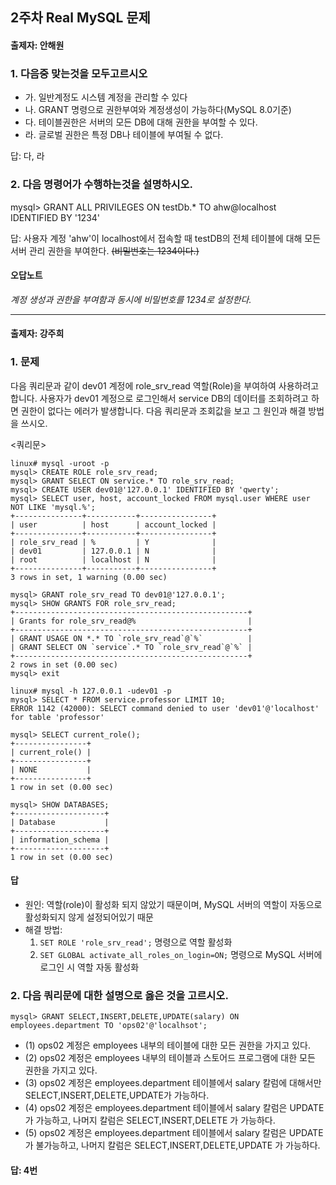 ## 2주차 Real MySQL 문제
#### 출제자: 안해원

### 1. 다음중 맞는것을 모두고르시오
- 가. 일반계정도 시스템 계정을 관리할 수 있다
- 나. GRANT 명령으로 권한부여와 계정생성이 가능하다(MySQL 8.0기준)
- 다. 테이블권한은 서버의 모든 DB에 대해 권한을 부여할 수 있다.
- 라. 글로벌 권한은 특정 DB나 테이블에 부여될 수 없다.

답: 다, 라

### 2. 다음 명령어가 수행하는것을 설명하시오. 
mysql> GRANT ALL PRIVILEGES ON testDb.* TO ahw@localhost IDENTIFIED BY '1234'

답: 사용자 계정 'ahw'이 localhost에서 접속할 때 testDB의 전체 테이블에 대해 모든 서버 관리 권한을 부여한다. ~~(비밀번호는 1234이다.)~~

#### 오답노트
_계정 생성과 권한을 부여함과 동시에 비밀번호를 1234로 설정한다._


---
#### 출제자: 강주희

### 1. 문제
다음 쿼리문과 같이 dev01 계정에 role_srv_read 역할(Role)을 부여하여 사용하려고 합니다. 
사용자가 dev01 계정으로 로그인해서 service DB의 데이터를 조회하려고 하면 권한이 없다는 에러가 발생합니다.
다음 쿼리문과 조회값을 보고 그 원인과 해결 방법을 쓰시오.

<쿼리문>
```
linux# mysql -uroot -p
mysql> CREATE ROLE role_srv_read;
mysql> GRANT SELECT ON service.* TO role_srv_read;
mysql> CREATE USER dev01@'127.0.0.1' IDENTIFIED BY 'qwerty';
mysql> SELECT user, host, account_locked FROM mysql.user WHERE user NOT LIKE 'mysql.%';
+---------------+-----------+----------------+
| user          | host      | account_locked |
+---------------+-----------+----------------+
| role_srv_read | %         | Y              |
| dev01         | 127.0.0.1 | N              |
| root          | localhost | N              |
+---------------+-----------+----------------+
3 rows in set, 1 warning (0.00 sec)

mysql> GRANT role_srv_read TO dev01@'127.0.0.1';
mysql> SHOW GRANTS FOR role_srv_read;
+----------------------------------------------------+
| Grants for role_srv_read@%                         |
+----------------------------------------------------+
| GRANT USAGE ON *.* TO `role_srv_read`@`%`          |
| GRANT SELECT ON `service`.* TO `role_srv_read`@`%` |
+----------------------------------------------------+
2 rows in set (0.00 sec)
mysql> exit

linux# mysql -h 127.0.0.1 -udev01 -p
mysql> SELECT * FROM service.professor LIMIT 10;
ERROR 1142 (42000): SELECT command denied to user 'dev01'@'localhost' for table 'professor'

mysql> SELECT current_role();
+----------------+
| current_role() |
+----------------+
| NONE           |
+----------------+
1 row in set (0.00 sec)

mysql> SHOW DATABASES;
+--------------------+
| Database           |
+--------------------+
| information_schema |
+--------------------+
1 row in set (0.00 sec)
```

#### 답
- 원인: 역할(role)이 활성화 되지 않았기 때문이며, MySQL 서버의 역할이 자동으로 활성화되지 않게 설정되어있기 때문
- 해결 방법: 
    1. `SET ROLE 'role_srv_read';` 명령으로 역할 활성화
    2. `SET GLOBAL activate_all_roles_on_login=ON;` 명령으로 MySQL 서버에 로그인 시 역할 자동 활성화


### 2. 다음 쿼리문에 대한 설명으로 옳은 것을 고르시오.
```
mysql> GRANT SELECT,INSERT,DELETE,UPDATE(salary) ON employees.department TO 'ops02'@'localhsot';
```
- (1) ops02 계정은 employees 내부의 테이블에 대한 모든 권한을 가지고 있다.
- (2) ops02 계정은 employees 내부의 테이블과 스토어드 프로그램에 대한 모든 권한을 가지고 있다.
- (3) ops02 계정은 employees.department 테이블에서 salary 칼럼에 대해서만 SELECT,INSERT,DELETE,UPDATE가 가능하다.
- (4) ops02 계정은 employees.department 테이블에서 salary 칼럼은 UPDATE가 가능하고, 나머지 칼럼은 SELECT,INSERT,DELETE 가 가능하다.
- (5) ops02 계정은 employees.department 테이블에서 salary 칼럼은 UPDATE가 불가능하고, 나머지 칼럼은 SELECT,INSERT,DELETE,UPDATE 가 가능하다.

#### 답: 4번